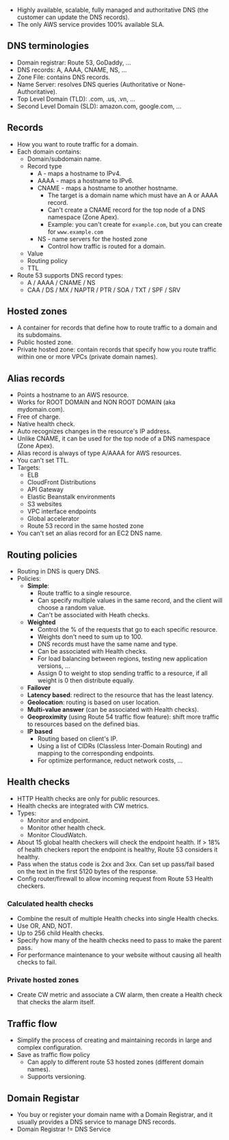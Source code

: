 - Highly available, scalable, fully managed and authoritative DNS (the customer can update the DNS records).
- The only AWS service provides 100% available SLA.
## DNS terminologies
- Domain registrar: Route 53, GoDaddy, ...
- DNS records: A, AAAA, CNAME, NS, ...
- Zone File: contains DNS records.
- Name Server: resolves DNS queries (Authoritative or None-Authoritative).
- Top Level Domain (TLD): .com, .us, .vn, ...
- Second Level Domain (SLD): amazon.com, google.com, ...
## Records
- How you want to route traffic for a domain.
- Each domain contains:
	- Domain/subdomain name.
	- Record type
		- A - maps a hostname to IPv4.
		- AAAA - maps a hostname to IPv6.
		- CNAME - maps a hostname to another hostname.
			- The target is a domain name which must have an A or AAAA record.
			- Can't create a CNAME record for the top node of a DNS namespace (Zone Apex).
			- Example: you can't create for `example.com`, but you can create for `www.example.com`
		- NS - name servers for the hosted zone
			- Control how traffic is routed for a domain.
	- Value
	- Routing policy
	- TTL
- Route 53 supports DNS record types:
	- A / AAAA / CNAME / NS
	- CAA / DS / MX / NAPTR / PTR / SOA / TXT / SPF / SRV
## Hosted zones
- A container for records that define how to route traffic to a domain and its subdomains.
- Public hosted zone.
- Private hosted zone: contain records that specify how you route traffic within one or more VPCs (private domain names).
## Alias records
- Points a hostname to an AWS resource.
- Works for ROOT DOMAIN and NON ROOT DOMAIN (aka mydomain.com).
- Free of charge.
- Native health check.
- Auto recognizes changes in the resource's IP address.
- Unlike CNAME, it can be used for the top node of a DNS namespace (Zone Apex).
- Alias record is always of type A/AAAA for AWS resources.
- You can't set TTL.
- Targets:
	- ELB
	- CloudFront Distributions
	- API Gateway
	- Elastic Beanstalk environments
	- S3 websites
	- VPC interface endpoints
	- Global accelerator
	- Route 53 record in the same hosted zone
- You can't set an alias record for an EC2 DNS name.
## Routing policies
- Routing in DNS is query DNS.
- Policies:
	- **Simple**: 
		- Route traffic to a single resource.
		- Can specify multiple values in the same record, and the client will choose a random value.
		- Can't be associated with Heath checks.
	- **Weighted**
		- Control the % of the requests that go to each specific resource.
		- Weights don't need to sum up to 100.
		- DNS records must have the same name and type.
		- Can be associated with Health checks.
		- For load balancing between regions, testing new application versions, ...
		- Assign 0 to weight to stop sending traffic to a resource, if all weight is 0 then distribute equally.
	- **Failover**
	- **Latency based**: redirect to the resource that has the least latency.
	- **Geolocation**: routing is based on user location.
	- **Multi-value answer** (can be associated with Health checks).
	- **Geoproximity** (using Route 54 traffic flow feature): shift more traffic to resources based on the defined bias.
	- **IP based**
		- Routing based on client's IP.
		- Using a list of CIDRs (Classless Inter-Domain Routing) and mapping to the corresponding endpoints.
		- For optimize performance, reduct network costs, ...
## Health checks
- HTTP Health checks are only for public resources.
- Health checks are integrated with CW metrics.
- Types:
	- Monitor and endpoint.
	- Monitor other health check.
	- Monitor CloudWatch.
- About 15 global health checkers will check the endpoint health. If > 18% of health checkers report the endpoint is healthy, Route 53 considers it healthy.
- Pass when the status code is 2xx and 3xx. Can set up pass/fail based on the text in the first 5120 bytes of the response.
- Config router/firewall to allow incoming request from Route 53 Health checkers.
### Calculated health checks
- Combine the result of multiple Health checks into single Health checks.
- Use OR, AND, NOT.
- Up to 256 child Health checks.
- Specify how many of the health checks need to pass to make the parent pass.
- For performance maintenance to your website without causing all health checks to fail.
### Private hosted zones
- Create CW metric and associate a CW alarm, then create a Health check that checks the alarm itself.
## Traffic flow
- Simplify the process of creating and maintaining records in large and complex configuration.
- Save as traffic flow policy
	- Can apply to different route 53 hosted zones (different domain names).
	- Supports versioning.
## Domain Registar 
- You buy or register your domain name with a Domain Registrar, and it usually provides a DNS service to manage DNS records.
- Domain Registrar != DNS Service